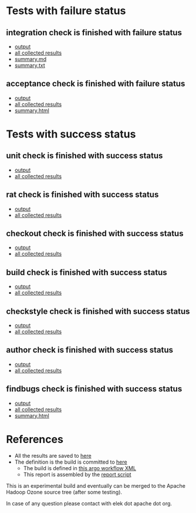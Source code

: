 # Tests with failure status

## integration check is finished with failure status

   * [output](https://raw.githubusercontent.com/elek/ozone-ci-03/master/pr/pr-hdds-2448-del-container-94542/integration/output.log)
   * [all collected results](https://github.com/elek/ozone-ci-03/tree/master/pr/pr-hdds-2448-del-container-94542/integration)
   * [summary.md](https://github.com/elek/ozone-ci-03/tree/master/pr/pr-hdds-2448-del-container-94542/integration/summary.md)
   * [summary.txt](https://github.com/elek/ozone-ci-03/tree/master/pr/pr-hdds-2448-del-container-94542/integration/summary.txt)


## acceptance check is finished with failure status

   * [output](https://raw.githubusercontent.com/elek/ozone-ci-03/master/pr/pr-hdds-2448-del-container-94542/acceptance/output.log)
   * [all collected results](https://github.com/elek/ozone-ci-03/tree/master/pr/pr-hdds-2448-del-container-94542/acceptance)
   * [summary.html](https://elek.github.io/ozone-ci-03/pr/pr-hdds-2448-del-container-94542/acceptance/summary.html)



# Tests with success status

## unit check is finished with success status

   * [output](https://raw.githubusercontent.com/elek/ozone-ci-03/master/pr/pr-hdds-2448-del-container-94542/unit/output.log)
   * [all collected results](https://github.com/elek/ozone-ci-03/tree/master/pr/pr-hdds-2448-del-container-94542/unit)


## rat check is finished with success status

   * [output](https://raw.githubusercontent.com/elek/ozone-ci-03/master/pr/pr-hdds-2448-del-container-94542/rat/output.log)
   * [all collected results](https://github.com/elek/ozone-ci-03/tree/master/pr/pr-hdds-2448-del-container-94542/rat)


## checkout check is finished with success status

   * [output](https://raw.githubusercontent.com/elek/ozone-ci-03/master/pr/pr-hdds-2448-del-container-94542/checkout/output.log)
   * [all collected results](https://github.com/elek/ozone-ci-03/tree/master/pr/pr-hdds-2448-del-container-94542/checkout)


## build check is finished with success status

   * [output](https://raw.githubusercontent.com/elek/ozone-ci-03/master/pr/pr-hdds-2448-del-container-94542/build/output.log)
   * [all collected results](https://github.com/elek/ozone-ci-03/tree/master/pr/pr-hdds-2448-del-container-94542/build)


## checkstyle check is finished with success status

   * [output](https://raw.githubusercontent.com/elek/ozone-ci-03/master/pr/pr-hdds-2448-del-container-94542/checkstyle/output.log)
   * [all collected results](https://github.com/elek/ozone-ci-03/tree/master/pr/pr-hdds-2448-del-container-94542/checkstyle)


## author check is finished with success status

   * [output](https://raw.githubusercontent.com/elek/ozone-ci-03/master/pr/pr-hdds-2448-del-container-94542/author/output.log)
   * [all collected results](https://github.com/elek/ozone-ci-03/tree/master/pr/pr-hdds-2448-del-container-94542/author)


## findbugs check is finished with success status

   * [output](https://raw.githubusercontent.com/elek/ozone-ci-03/master/pr/pr-hdds-2448-del-container-94542/findbugs/output.log)
   * [all collected results](https://github.com/elek/ozone-ci-03/tree/master/pr/pr-hdds-2448-del-container-94542/findbugs)
   * [summary.html](https://elek.github.io/ozone-ci-03/pr/pr-hdds-2448-del-container-94542/findbugs/summary.html)




# References

 * All the results are saved to [here](https://github.com/elek/ozone-ci-03/tree/master/pr/pr-hdds-2448-del-container-94542/)
 * The definition is the build is committed to [here](https://github.com/elek/argo-ozone)
    * The build is defined in [this argo workflow XML](https://github.com/elek/argo-ozone/blob/master/ozone-build.yaml)
    * This report is assembled by the [report script](https://github.com/elek/argo-ozone/blob/master/scripts/report.sh)

This is an experimental build and eventually can be merged to the Apache Hadoop Ozone source tree (after some testing).

In case of any question please contact with elek dot apache dot org.
